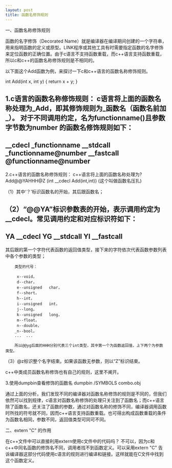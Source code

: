 ```yaml
---
layout: post
title: 函数名修饰规则
---
```


一、函数名称修饰规则

函数的名字修饰（Decorated Name）就是编译器在编译期间创建的一个字符串，用来指明函数的定义或原型。LINK程序或其他工具有时需要指定函数的名字修饰来定位函数的正确位置。由于c语言不支持函数重载，而c++语言支持函数重载，所以c和c++的函数名称修饰规则是不相同的。

以下面这个Add函数为例，来探讨一下c和c++语言的函数名称修饰规则。

int Add(int x, int y)
{
	return x + y;
}

1.c语言的函数名称修饰规则：
c语言将上面的函数名称处理为_Add，即其修饰规则为_函数名（函数名前加_）。
对于不同调用约定，名为functionname()且参数字节数为number 的函数名修饰规则如下：
---------------------------------
__cdecl   _functionname
__stdcall _functionname@number 
__fastcall @functionname@number 
---------------------------------

2.c++语言的函数名称修饰规则：
c++语言将上面的函数名称处理为?Add@@YAHHH@Z (int __cdecl Add(int,int)) (这个叫做函数名压扎)  

（1）其中‘？’标识函数名的开始，其后跟函数名；

（2）“@@YA”标识参数表的开始，表示调用约定为__cdecl。常见调用约定和对应标识符如下：
-------------
YA  __cdecl
YG  __stdcall
YI  __fastcall
-------------

其后跟的第一个字符代表函数的返回值类型，接下来的字符依次代表函数参数列表中各个参数的类型；

        类型的代号：

         x--void，   
         d--char，   
         e--unsigned   char，   
         f--short，   
         h--int，   
         i--unsigned   int，   
         j--long，   
         k--unsigned   long，   
         m--float，   
         n--double，   
        _n--bool，   
        ...  ...

        所以@@yg后面的HHH分别代表三个int类型，其中第一个为函数返回值，上下两个为参数类型。

（3）@z标识整个名字结束。如果该函数无参数，则以“Z”标识结束。

c++中类成员函数名称修饰也有自己的规则，这里不阐开。

3.使用dumpbin查看修饰的函数名
dumpbin /SYMBOLS combo.obj


通过上面的分析，我们发现不同的编译器对函数名称修饰的规则是不同的，但我们依然可以找到规律，c语言对函数名称修饰的处理只关注到了函数名；而c++语言除了函数名，还关注了函数的参数，通过对函数名称的修饰不同，编译器调用函数时所找的符号就不同，因而c++语言支持函数重载。也可得出构成函数重载的条件为函数名相同，参数不同，返回值类型可同可不同。


二、extern "C" 的作用

在c++文件中可以直接利用extern使用c文件中的代码吗？
不可以，因为c和c++中同名函数的修饰名不同，调用者找不到函数定义。可以采用extern "C" 告诉编译器这部分代码使用c语言的规则进行编译和链接。这样就能在C文件中找到这个函数定义。
